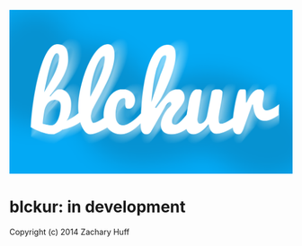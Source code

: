 [![blckur](media/logo.png)](https://github.com/blckur/blckur)

# blckur: in development

Copyright (c) 2014 Zachary Huff
